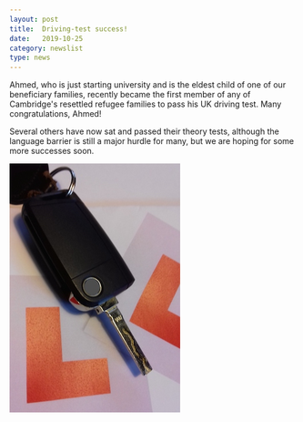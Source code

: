 ```yaml
---
layout: post
title:  Driving-test success!
date:   2019-10-25
category: newslist
type: news
---
```


Ahmed, who is just starting university and is the eldest child of one of our beneficiary families, recently became the first member of any of Cambridge's resettled refugee families to pass his UK driving test. Many congratulations, Ahmed!

Several others have now sat and passed their theory tests, although the language barrier is still a major hurdle for many, but we are hoping for some more successes soon.

![Car key and learner plates](/images/2019-10-25-driving-test-success.jpg)
